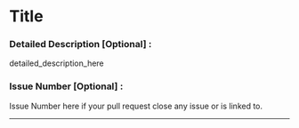 # Title

### Detailed Description [Optional] :
detailed_description_here

### Issue Number [Optional] :
Issue Number here if your pull request close any issue or is linked to.

----
